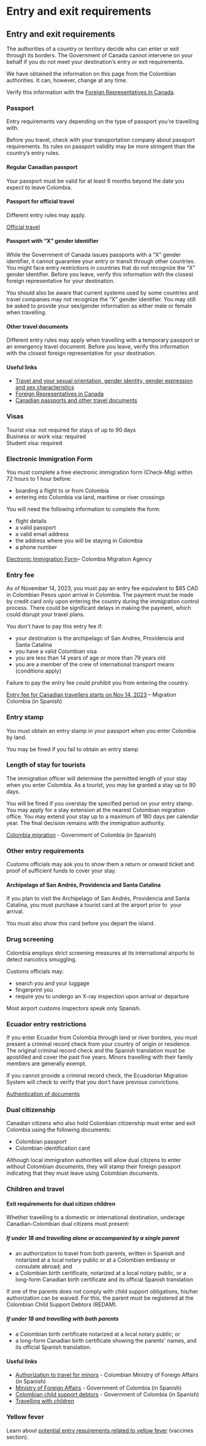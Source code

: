 # Entry and exit requirements

## Entry and exit requirements

The authorities of a country or territory decide who can enter or exit through its borders. The Government of Canada cannot intervene on your behalf if you do not meet your destination’s entry or exit requirements.

We have obtained the information on this page from the Colombian authorities. It can, however, change at any time.

Verify this information with the [Foreign Representatives in Canada](https://www.international.gc.ca/protocol-protocole/reps.aspx?lang=eng).

### Passport

Entry requirements vary depending on the type of passport you're travelling with.

Before you travel, check with your transportation company about passport requirements. Its rules on passport validity may be more stringent than the country’s entry rules.

#### Regular Canadian passport

Your passport must be valid for at least 6 months beyond the date you expect to leave Colombia.

#### Passport for official travel

Different entry rules may apply.

[Official travel](https://www.canada.ca/en/immigration-refugees-citizenship/services/canadian-passports/official-travel.html)

#### Passport with “X” gender identifier

While the Government of Canada issues passports with a “X” gender identifier, it cannot guarantee your entry or transit through other countries. You might face entry restrictions in countries that do not recognize the “X” gender identifier. Before you leave, verify this information with the closest foreign representative for your destination.

You should also be aware that current systems used by some countries and travel companies may not recognize the “X” gender identifier. You may still be asked to provide your sex/gender information as either male or female when travelling.

#### Other travel documents

Different entry rules may apply when travelling with a temporary passport or an emergency travel document. Before you leave, verify this information with the closest foreign representative for your destination.

#### Useful links

* [Travel and your sexual orientation, gender identity, gender expression and sex characteristics](https://travel.gc.ca/travelling/health-safety/lgbt-travel)
* [Foreign Representatives in Canada](https://www.international.gc.ca/protocol-protocole/reps.aspx?lang=eng)
* [Canadian passports and other travel documents](http://www.canada.ca/passport)

### Visas

Tourist visa: not required for stays of up to 90 days  
Business or work visa: required  
Student visa: required

### Electronic Immigration Form

You must complete a free electronic immigration form (Check-Mig) within 72 hours to 1 hour before:

* boarding a flight to or from Colombia
* entering into Colombia via land, maritime or river crossings

You will need the following information to complete the form:

* flight details
* a valid passport
* a valid email address
* the address where you will be staying in Colombia
* a phone number

[Electronic Immigration Form](https://apps.migracioncolombia.gov.co/pre-registro/en/DatosViaje)– Colombia Migration Agency

### Entry fee

As of November 14, 2023, you must pay an entry fee equivalent to $85 CAD in Colombian Pesos upon arrival in Colombia. The payment must be made by credit card only upon entering the country during the immigration control process. There could be significant delays in making the payment, which could disrupt your travel plans.

You don't have to pay this entry fee if:

* your destination is the archipelago of San Andres, Providencia and Santa Catalina
* you have a valid Colombian visa
* you are less than 14 years of age or more than 79 years old
* you are a member of the crew of international transport means (conditions apply)

Failure to pay the entry fee could prohibit you from entering the country.

[Entry fee for Canadian travellers starts on Nov 14, 2023](https://unidad-administrativa-especial-migracion-colombia.micolombiadigital.gov.co/noticias/cobro-a-viajeros-canadienses-para-ingresar-a-colombia) – Migration Colombia (in Spanish)

### Entry stamp

You must obtain an entry stamp in your passport when you enter Colombia by land.

You may be fined if you fail to obtain an entry stamp

### Length of stay for tourists

The immigration officer will determine the permitted length of your stay when you enter Colombia. As a tourist, you may be granted a stay up to 90 days.

You will be fined if you overstay the specified period on your entry stamp. You may apply for a stay extension at the nearest Colombian migration office. You may extend your stay up to a maximum of 180 days per calendar year. The final decision remains with the immigration authority.

[Colombia migration](https://www.migracioncolombia.gov.co/) - Government of Colombia (in Spanish)

### Other entry requirements

Customs officials may ask you to show them a return or onward ticket and proof of sufficient funds to cover your stay.

#### Archipelago of San Andrés, Providencia and Santa Catalina

If you plan to visit the Archipelago of San Andrés, Providencia and Santa Catalina, you must purchase a tourist card at the airport prior to  your arrival.

You must also show this card before you depart the island.

### Drug screening

Colombia employs strict screening measures at its international airports to detect narcotics smuggling.

Customs officials may:

* search you and your luggage
* fingerprint you
* require you to undergo an X-ray inspection upon arrival or departure

Most airport customs inspectors speak only Spanish.

### Ecuador entry restrictions

If you enter Ecuador from Colombia through land or river borders, you must present a criminal record check from your country of origin or residence. The original criminal record check and the Spanish translation must be apostilled and cover the past five years. Minors travelling with their family members are generally exempt.

If you cannot provide a criminal record check, the Ecuadorian Migration System will check to verify that you don’t have previous convictions.

[Authentication of documents](https://www.international.gc.ca/gac-amc/about-a_propos/services/authentication-authentification/index.aspx?lang=eng)

### Dual citizenship

Canadian citizens who also hold Colombian citizenship must enter and exit Colombia using the following documents:

* Colombian passport
* Colombian identification card

Although local immigration authorities will allow dual citizens to enter without Colombian documents, they will stamp their foreign passport indicating that they must leave using Colombian documents.

### Children and travel

#### Exit requirements for dual citizen children

Whether travelling to a domestic or international destination, underage Canadian-Colombian dual citizens must present:

##### **If under 18 and travelling alone or accompanied by a single parent**

* an authorization to travel from both parents, written in Spanish and notarized at a local notary public or at a Colombian embassy or consulate abroad; and
* a Colombian birth certificate, notarized at a local notary public, or a long-form Canadian birth certificate and its official Spanish translation

If one of the parents does not comply with child support obligations, his/her authorization can be waived. For this, the parent must be registered at the Colombian Child Support Debtors (REDAM).

##### **If under 18 and travelling with both parents**

* a Colombian birth certificate notarized at a local notary public; or
* a long-form Canadian birth certificate showing the parents' names, and its official Spanish translation.

#### Useful links

* [Authorization to travel for minors](https://www.migracioncolombia.gov.co/entidad/salida-de-menores-del-pais) - Colombian Ministry of Foreign Affairs (in Spanish)
* [Ministry of Foreign Affairs](http://www.migracioncolombia.gov.co/) - Government of Colombia (in Spanish)
* [Colombian child support debtors](https://www.redam.gov.co/) - Government of Colombia (in Spanish)
* [Travelling with children](http://travel.gc.ca/travelling/children)

### Yellow fever

Learn about [potential entry requirements related to yellow fever](#health) (vaccines section).